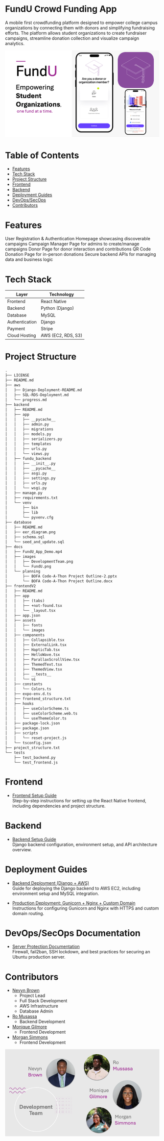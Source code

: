 # FundU Crowd Funding App
A mobile first crowdfunding platform designed to empower college campus organizations by connecting them with donors and simplifying fundraising efforts. The platform allows student organizations to create fundraiser campaigns, streamline donation collection and visualize campaign analytics.

![FundU Logo](./docs/images/FundU.png)


# Table of Contents

- [Features](#features)
- [Tech Stack](#tech-stack)
- [Project Structure](#project-structure)
- [Frontend](#frontend)
- [Backend](#backend)
- [Deployment Guides](#deployment-guides)
- [DevOps/SecOps](#devopssecops-documentation)
- [Contributors](#contributors)

# Features

User Registration & Authentication 
Homepage showcasing discoverable campaigns
Campaign Manager Page for admins to create/manage campaigns
Donor Page for donor interaction and contributions
QR Code Donation Page for in-person donations
Secure backend APIs for managing data and business logic

# Tech Stack

| **Layer**        | **Technology**                |
|------------------|-------------------------------|
| Frontend         | React Native                  |
| Backend          | Python (Django)               |
| Database         | MySQL                         |
| Authentication   | Django                        |
| Payment          | Stripe                        |
| Cloud Hosting    | AWS (EC2, RDS, S3)            |

# Project Structure
```
.
├── LICENSE
├── README.md
├── aws
│   ├── Django-Deployment-README.md
│   ├── SQL-RDS-Deployment.md
│   └── progress.md
├── backend
│   ├── README.md
│   ├── app
│   │   ├── __pycache__
│   │   ├── admin.py
│   │   ├── migrations
│   │   ├── models.py
│   │   ├── serializers.py
│   │   ├── templates
│   │   ├── urls.py
│   │   └── views.py
│   ├── fundu_backend
│   │   ├── __init__.py
│   │   ├── __pycache__
│   │   ├── asgi.py
│   │   ├── settings.py
│   │   ├── urls.py
│   │   └── wsgi.py
│   ├── manage.py
│   ├── requirements.txt
│   └── venv
│       ├── bin
│       ├── lib
│       └── pyvenv.cfg
├── database
│   ├── README.md
│   ├── eer_diagram.png
│   ├── schema.sql
│   └── seed_and_update.sql
├── docs
│   ├── FundU_App_Demo.mp4
│   ├── images
│   │   ├── DevelopmentTeam.png
│   │   └── FundU.png
│   └── planning
│       ├── BOFA Code-A-Thon Project Outline-2.pptx
│       └── BOFA Code-A-Thon Project Outline.docx
├── frontendV2
│   ├── README.md
│   ├── app
│   │   ├── (tabs)
│   │   ├── +not-found.tsx
│   │   └── _layout.tsx
│   ├── app.json
│   ├── assets
│   │   ├── fonts
│   │   └── images
│   ├── components
│   │   ├── Collapsible.tsx
│   │   ├── ExternalLink.tsx
│   │   ├── HapticTab.tsx
│   │   ├── HelloWave.tsx
│   │   ├── ParallaxScrollView.tsx
│   │   ├── ThemedText.tsx
│   │   ├── ThemedView.tsx
│   │   ├── __tests__
│   │   └── ui
│   ├── constants
│   │   └── Colors.ts
│   ├── expo-env.d.ts
│   ├── frontend_structure.txt
│   ├── hooks
│   │   ├── useColorScheme.ts
│   │   ├── useColorScheme.web.ts
│   │   └── useThemeColor.ts
│   ├── package-lock.json
│   ├── package.json
│   ├── scripts
│   │   └── reset-project.js
│   └── tsconfig.json
├── project_structure.txt
└── tests
    ├── test_backend.py
    └── test_frontend.js

```
# Frontend
- [Frontend Setup Guide](frontendV2/README.md)  
  Step-by-step instructions for setting up the React Native frontend, including dependencies and project structure.

# Backend
- [Backend Setup Guide](backend/README.md)  
  Django backend configuration, environment setup, and API architecture overview.

# Deployment Guides
- [Backend Deployment (Django + AWS)](aws/README.md)  
  Guide for deploying the Django backend to AWS EC2, including environment setup and MySQL integration.
  
- [Production Deployment: Gunicorn + Nginx + Custom Domain](aws/deployment-gunicorn-nginx.md)  
  Instructions for configuring Gunicorn and Nginx with HTTPS and custom domain routing.

# DevOps/SecOps Documentation
- [Server Protection Documentation](aws/server_protection_readme.md)  
  Firewall, fail2ban, SSH lockdown, and best practices for securing an Ubuntu production server.

# Contributors

- [Nevyn Brown](https://github.com/BrownTD)
    - Project Lead
    - Full Stack Development
    - AWS Infrastructure
    - Database Admin
- [Ro Musassa](https://github.com/24ro)
    -  Backend Development
- [Monique Gilmore](https://github.com/monique3443)
    - Frontend Development
- [Morgan Simmons](https://github.com/morgan0paige)
    - Frontend Development

![Development Team](./docs/images/DevelopmentTeam.png)

